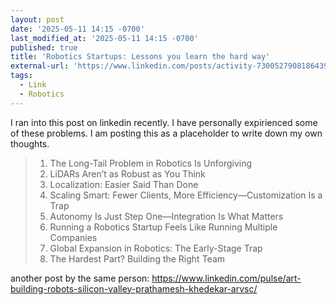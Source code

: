 ```yaml
---
layout: post
date: '2025-05-11 14:15 -0700'
last_modified_at: '2025-05-11 14:15 -0700'
published: true
title: 'Robotics Startups: Lessons you learn the hard way'
external-url: 'https://www.linkedin.com/posts/activity-7300527908186439681-WkOB'
tags:
  - Link
  - Robotics
---
```


I ran into this post on linkedin recently. I have personally expirienced some of these problems. I am posting this as a placeholder to write down my own thoughts.

> 1) The Long-Tail Problem in Robotics Is Unforgiving  
> 2) LiDARs Aren’t as Robust as You Think  
> 3) Localization: Easier Said Than Done  
> 4) Scaling Smart: Fewer Clients, More Efficiency—Customization Is a Trap  
> 5) Autonomy Is Just Step One—Integration Is What Matters  
> 6) Running a Robotics Startup Feels Like Running Multiple Companies  
> 7) Global Expansion in Robotics: The Early-Stage Trap  
> 8) The Hardest Part? Building the Right Team  

another post by the same person:
<https://www.linkedin.com/pulse/art-building-robots-silicon-valley-prathamesh-khedekar-arvsc/>



